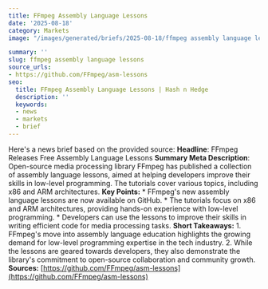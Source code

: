 ```yaml
---
title: FFmpeg Assembly Language Lessons
date: '2025-08-18'
category: Markets
image: "/images/generated/briefs/2025-08-18/ffmpeg assembly language lessons.jpg"

summary: ''
slug: ffmpeg assembly language lessons
source_urls:
- https://github.com/FFmpeg/asm-lessons
seo:
  title: FFmpeg Assembly Language Lessons | Hash n Hedge
  description: ''
  keywords:
  - news
  - markets
  - brief
---
```


Here's a news brief based on the provided source:  **Headline**: FFmpeg Releases Free Assembly Language Lessons  **Summary Meta Description**: Open-source media processing library FFmpeg has published a collection of assembly language lessons, aimed at helping developers improve their skills in low-level programming. The tutorials cover various topics, including x86 and ARM architectures.  **Key Points:**  * FFmpeg's new assembly language lessons are now available on GitHub. * The tutorials focus on x86 and ARM architectures, providing hands-on experience with low-level programming. * Developers can use the lessons to improve their skills in writing efficient code for media processing tasks.  **Short Takeaways:**  1. FFmpeg's move into assembly language education highlights the growing demand for low-level programming expertise in the tech industry. 2. While the lessons are geared towards developers, they also demonstrate the library's commitment to open-source collaboration and community growth.  **Sources:** [https://github.com/FFmpeg/asm-lessons](https://github.com/FFmpeg/asm-lessons) 

